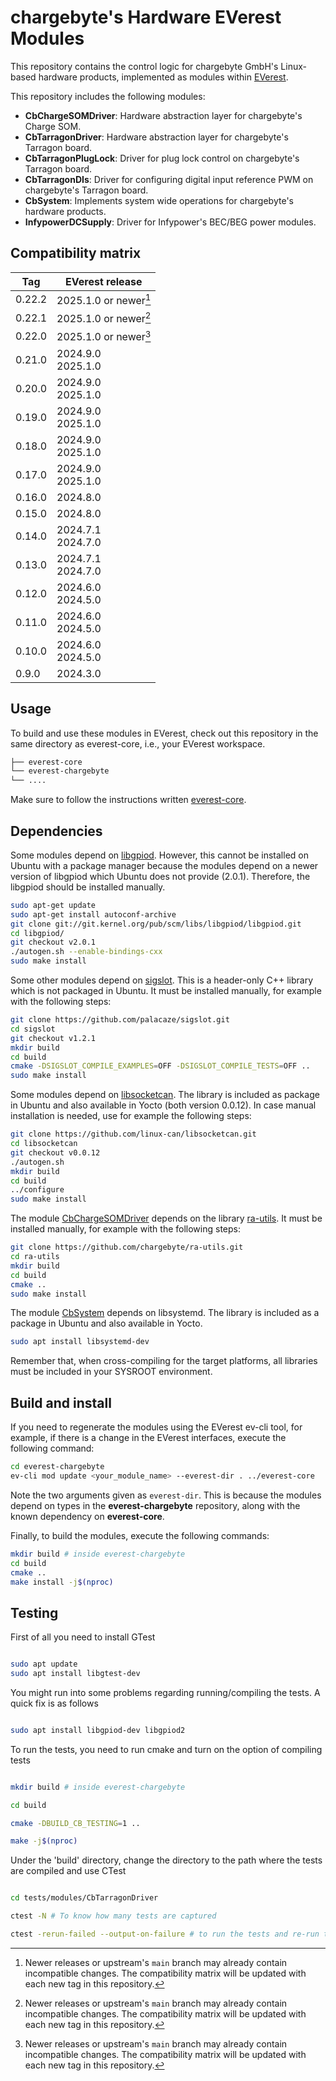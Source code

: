 # chargebyte's Hardware EVerest Modules

This repository contains the control logic for chargebyte GmbH's Linux-based hardware products, implemented as modules within [EVerest](https://github.com/EVerest).

This repository includes the following modules:  
- **CbChargeSOMDriver**: Hardware abstraction layer for chargebyte's Charge SOM.  
- **CbTarragonDriver**: Hardware abstraction layer for chargebyte's Tarragon board.  
- **CbTarragonPlugLock**: Driver for plug lock control on chargebyte's Tarragon board.  
- **CbTarragonDIs**: Driver for configuring digital input reference PWM on chargebyte's Tarragon board.  
- **CbSystem**: Implements system wide operations for chargebyte's hardware products.
- **InfypowerDCSupply**: Driver for Infypower's BEC/BEG power modules.

## Compatibility matrix
| Tag    | EVerest release              |
|--------|------------------------------|
| 0.22.2 | 2025.1.0 or newer[^or_newer] |
| 0.22.1 | 2025.1.0 or newer[^or_newer] |
| 0.22.0 | 2025.1.0 or newer[^or_newer] |
| 0.21.0 | 2024.9.0 <br> 2025.1.0       |
| 0.20.0 | 2024.9.0 <br> 2025.1.0       |
| 0.19.0 | 2024.9.0 <br> 2025.1.0       |
| 0.18.0 | 2024.9.0 <br> 2025.1.0       |
| 0.17.0 | 2024.9.0 <br> 2025.1.0       |
| 0.16.0 | 2024.8.0                     |
| 0.15.0 | 2024.8.0                     |
| 0.14.0 | 2024.7.1 <br> 2024.7.0       |
| 0.13.0 | 2024.7.1 <br> 2024.7.0       |
| 0.12.0 | 2024.6.0 <br> 2024.5.0       |
| 0.11.0 | 2024.6.0 <br> 2024.5.0       |
| 0.10.0 | 2024.6.0 <br> 2024.5.0       |
| 0.9.0  | 2024.3.0                     |

[^or_newer]: Newer releases or upstream's `main` branch may already contain incompatible changes.
             The compatibility matrix will be updated with each new tag in this repository.

## Usage
To build and use these modules in EVerest, check out this repository in the same directory as everest-core, i.e., your EVerest workspace.

```bash
├── everest-core
└── everest-chargebyte
└── ....
```

Make sure to follow the instructions written [everest-core](https://github.com/EVerest/everest-core).

## Dependencies
Some modules depend on [libgpiod](git://git.kernel.org/pub/scm/libs/libgpiod/libgpiod.git). However, this cannot be installed on Ubuntu with a package manager because the modules depend on a newer version of libgpiod which Ubuntu does not provide (2.0.1). Therefore, the libgpiod should be installed manually.

```bash
sudo apt-get update
sudo apt-get install autoconf-archive
git clone git://git.kernel.org/pub/scm/libs/libgpiod/libgpiod.git
cd libgpiod/
git checkout v2.0.1
./autogen.sh --enable-bindings-cxx
sudo make install
```

Some other modules depend on [sigslot](https://github.com/palacaze/sigslot). This is a header-only C++ library which is not packaged in Ubuntu.
It must be installed manually, for example with the following steps:

```bash
git clone https://github.com/palacaze/sigslot.git
cd sigslot
git checkout v1.2.1
mkdir build
cd build
cmake -DSIGSLOT_COMPILE_EXAMPLES=OFF -DSIGSLOT_COMPILE_TESTS=OFF ..
sudo make install
```

Some modules depend on [libsocketcan](https://github.com/linux-can/libsocketcan).
The library is included as package in Ubuntu and also available in Yocto (both version 0.0.12).
In case manual installation is needed, use for example the following steps:

```bash
git clone https://github.com/linux-can/libsocketcan.git
cd libsocketcan
git checkout v0.0.12
./autogen.sh
mkdir build
cd build
../configure
sudo make install
```

The module [CbChargeSOMDriver](modules/CbChargeSOMDriver) depends on the library [ra-utils](https://github.com/chargebyte/ra-utils).
It must be installed manually, for example with the following steps:

```bash
git clone https://github.com/chargebyte/ra-utils.git
cd ra-utils
mkdir build
cd build
cmake ..
sudo make install
```

The module [CbSystem](modules/CbSystem) depends on libsystemd. The library is included as a package in Ubuntu
and also available in Yocto.

```bash
sudo apt install libsystemd-dev
```

Remember that, when cross-compiling for the target platforms, all libraries must be included in your SYSROOT environment.

## Build and install
If you need to regenerate the modules using the EVerest ev-cli tool, for example, if there is a change in the EVerest interfaces, execute the following command:

```bash
cd everest-chargebyte
ev-cli mod update <your_module_name> --everest-dir . ../everest-core
```

Note the two arguments given as `everest-dir`. This is because the modules depend on types in the **everest-chargebyte** repository, along with the known dependency on **everest-core**.

Finally, to build the modules, execute the following commands:

```bash
mkdir build # inside everest-chargebyte
cd build
cmake ..
make install -j$(nproc)
```

## Testing

First of all you need to install GTest

```bash

sudo apt update
sudo apt install libgtest-dev

```

You might run into some problems regarding running/compiling the tests. A quick fix is as follows

```bash

sudo apt install libgpiod-dev libgpiod2

```

To run the tests, you need to run cmake and turn on the option of compiling tests

```bash

mkdir build # inside everest-chargebyte

cd build

cmake -DBUILD_CB_TESTING=1 ..

make -j$(nproc)

```

Under the 'build' directory, change the directory to the path where the tests are compiled and use CTest

```bash

cd tests/modules/CbTarragonDriver

ctest -N # To know how many tests are captured

ctest -rerun-failed --output-on-failure # to run the tests and re-run the failed cases verbosely

```
